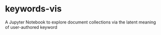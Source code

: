 # keywords-vis
A Jupyter Notebook to explore document collections via the latent meaning of user-authored keyword
